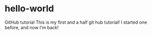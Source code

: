 # hello-world
GitHub tutorial
This is my first and a half git hub tutorial! I started one before, and now I'm back!
